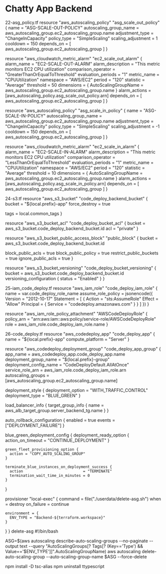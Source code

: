 # Chatty App Backend
22-asg_policy.tf
resource "aws_autoscaling_policy" "asg_scale_out_policy" {
  name                   = "ASG-SCALE-OUT-POLICY"
  autoscaling_group_name = aws_autoscaling_group.ec2_autoscaling_group.name
  adjustment_type        = "ChangeInCapacity"
  policy_type            = "SimpleScaling"
  scaling_adjustment     = 1
  cooldown               = 150
  depends_on = [
    aws_autoscaling_group.ec2_autoscaling_group
  ]
}

resource "aws_cloudwatch_metric_alarm" "ec2_scale_out_alarm" {
  alarm_name          = "EC2-SCALE-OUT-ALARM"
  alarm_description   = "This metric monitors EC2 CPU utilization"
  comparison_operator = "GreaterThanOrEqualToThreshold"
  evaluation_periods  = "1"
  metric_name         = "CPUUtilization"
  namespace           = "AWS/EC2"
  period              = "120"
  statistic           = "Average"
  threshold           = 50
  dimensions = {
    AutoScalingGroupName = aws_autoscaling_group.ec2_autoscaling_group.name
  }
  alarm_actions = [aws_autoscaling_policy.asg_scale_out_policy.arn]
  depends_on = [
    aws_autoscaling_group.ec2_autoscaling_group
  ]
}

resource "aws_autoscaling_policy" "asg_scale_in_policy" {
  name                   = "ASG-SCALE-IN-POLICY"
  autoscaling_group_name = aws_autoscaling_group.ec2_autoscaling_group.name
  adjustment_type        = "ChangeInCapacity"
  policy_type            = "SimpleScaling"
  scaling_adjustment     = -1
  cooldown               = 150
  depends_on = [
    aws_autoscaling_group.ec2_autoscaling_group
  ]
}

resource "aws_cloudwatch_metric_alarm" "ec2_scale_in_alarm" {
  alarm_name          = "EC2-SCALE-IN-ALARM"
  alarm_description   = "This metric monitors EC2 CPU utilization"
  comparison_operator = "LessThanOrEqualToThreshold"
  evaluation_periods  = "1"
  metric_name         = "CPUUtilization"
  namespace           = "AWS/EC2"
  period              = "120"
  statistic           = "Average"
  threshold           = 10
  dimensions = {
    AutoScalingGroupName = aws_autoscaling_group.ec2_autoscaling_group.name
  }
  alarm_actions = [aws_autoscaling_policy.asg_scale_in_policy.arn]
  depends_on = [
    aws_autoscaling_group.ec2_autoscaling_group
  ]
}


24-s3.tf
resource "aws_s3_bucket" "code_deploy_backend_bucket" {
  bucket        = "${local.prefix}-app"
  force_destroy = true

  tags = local.common_tags
}

resource "aws_s3_bucket_acl" "code_deploy_bucket_acl" {
  bucket = aws_s3_bucket.code_deploy_backend_bucket.id
  acl    = "private"
}

resource "aws_s3_bucket_public_access_block" "public_block" {
  bucket = aws_s3_bucket.code_deploy_backend_bucket.id

  block_public_acls       = true
  block_public_policy     = true
  restrict_public_buckets = true
  ignore_public_acls      = true
}

resource "aws_s3_bucket_versioning" "code_deploy_bucket_versioning" {
  bucket = aws_s3_bucket.code_deploy_backend_bucket.id
  versioning_configuration {
    status = "Enabled"
  }
}



25-iam_code_deploy.tf
resource "aws_iam_role" "code_deploy_iam_role" {
  name = var.code_deploy_role_name
  assume_role_policy = jsonencode({
    Version = "2012-10-17"
    Statement = [
      {
        Action = "sts:AssumeRole"
        Effect = "Allow"
        Principal = {
          Service = "codedeploy.amazonaws.com"
        }
      }
    ]
  })
}

resource "aws_iam_role_policy_attachment" "AWSCodeDeployRole" {
  policy_arn = "arn:aws:iam::aws:policy/service-role/AWSCodeDeployRole"
  role       = aws_iam_role.code_deploy_iam_role.name
}


26-code_deploy.tf
resource "aws_codedeploy_app" "code_deploy_app" {
  name             = "${local.prefix}-app"
  compute_platform = "Server"
}

resource "aws_codedeploy_deployment_group" "code_deploy_app_group" {
  app_name               = aws_codedeploy_app.code_deploy_app.name
  deployment_group_name  = "${local.prefix}-group"
  deployment_config_name = "CodeDeployDefault.AllAtOnce"
  service_role_arn       = aws_iam_role.code_deploy_iam_role.arn
  autoscaling_groups     = [aws_autoscaling_group.ec2_autoscaling_group.name]

  deployment_style {
    deployment_option = "WITH_TRAFFIC_CONTROL"
    deployment_type   = "BLUE_GREEN"
  }

  load_balancer_info {
    target_group_info {
      name = aws_alb_target_group.server_backend_tg.name
    }
  }

  auto_rollback_configuration {
    enabled = true
    events  = ["DEPLOYMENT_FAILURE"]
  }

  blue_green_deployment_config {
    deployment_ready_option {
      action_on_timeout = "CONTINUE_DEPLOYMENT"
    }

    green_fleet_provisioning_option {
      action = "COPY_AUTO_SCALING_GROUP"
    }

    terminate_blue_instances_on_deployment_success {
      action                           = "TERMINATE"
      termination_wait_time_in_minutes = 0
    }
  }

  provisioner "local-exec" {
    command    = file("./userdata/delete-asg.sh")
    when       = destroy
    on_failure = continue

    environment = {
      ENV_TYPE = "Backend-${terraform.workspace}"
    }
  }
}
delete-asg
#!/bin/bash

ASG=$(aws autoscaling describe-auto-scaling-groups --no-paginate --output text --query "AutoScalingGroups[? Tags[? (Key=='Type') && Value=='$ENV_TYPE']]".AutoScalingGroupName)
aws autoscaling delete-auto-scaling-group --auto-scaling-group-name $ASG --force-delete



npm install -D tsc-alias 
npm uninstall ttypescript
